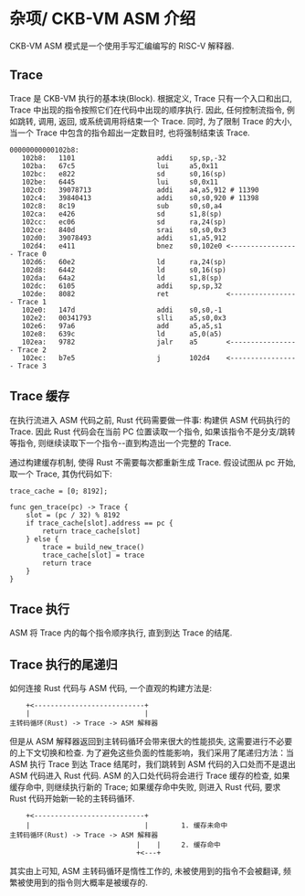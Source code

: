 # 杂项/ CKB-VM ASM 介绍

CKB-VM ASM 模式是一个使用手写汇编编写的 RISC-V 解释器.

## Trace

Trace 是 CKB-VM 执行的基本块(Block). 根据定义, Trace 只有一个入口和出口, Trace 中出现的指令按照它们在代码中出现的顺序执行. 因此, 任何控制流指令, 例如跳转, 调⽤, 返回, 或系统调⽤将结束一个 Trace. 同时, 为了限制 Trace 的大小, 当一个 Trace 中包含的指令超出一定数目时, 也将强制结束该 Trace.

```text
00000000000102b8:
   102b8:	1101                	addi	sp,sp,-32
   102ba:	67c5                	lui	    a5,0x11
   102bc:	e822                	sd	    s0,16(sp)
   102be:	6445                	lui	    s0,0x11
   102c0:	39078713          	    addi	a4,a5,912 # 11390
   102c4:	39840413          	    addi	s0,s0,920 # 11398
   102c8:	8c19                	sub	    s0,s0,a4
   102ca:	e426                	sd	    s1,8(sp)
   102cc:	ec06                	sd	    ra,24(sp)
   102ce:	840d                	srai	s0,s0,0x3
   102d0:	39078493          	    addi	s1,a5,912
   102d4:	e411                	bnez	s0,102e0 <----------------- Trace 0
   102d6:	60e2                	ld	    ra,24(sp)
   102d8:	6442                	ld	    s0,16(sp)
   102da:	64a2                	ld	    s1,8(sp)
   102dc:	6105                	addi	sp,sp,32
   102de:	8082                	ret              <----------------- Trace 1
   102e0:	147d                	addi	s0,s0,-1
   102e2:	00341793          	    slli	a5,s0,0x3
   102e6:	97a6                	add	    a5,a5,s1
   102e8:	639c                	ld	    a5,0(a5)
   102ea:	9782                	jalr	a5       <----------------- Trace 2
   102ec:	b7e5                	j	    102d4    <----------------- Trace 3
```

## Trace 缓存

在执行流进入 ASM 代码之前, Rust 代码需要做一件事: 构建供 ASM 代码执行的 Trace. 因此 Rust 代码会在当前 PC 位置读取一个指令, 如果该指令不是分支/跳转等指令, 则继续读取下一个指令--直到构造出一个完整的 Trace.

通过构建缓存机制, 使得 Rust 不需要每次都重新生成 Trace. 假设试图从 pc 开始, 取一个 Trace, 其伪代码如下:

```text
trace_cache = [0; 8192];

func gen_trace(pc) -> Trace {
    slot = (pc / 32) % 8192
    if trace_cache[slot].address == pc {
        return trace_cache[slot]
    } else {
        trace = build_new_trace()
        trace_cache[slot] = trace
        return trace
    }
}
```

## Trace 执行

ASM 将 Trace 内的每个指令顺序执行, 直到到达 Trace 的结尾.

## Trace 执行的尾递归

如何连接 Rust 代码与 ASM 代码, 一个直观的构建方法是:

```text
    +<---------------------------+
    |                            |
主转码循环(Rust) -> Trace -> ASM 解释器
```

但是从 ASM 解释器返回到主转码循环会带来很⼤的性能损失, 这需要进行不必要的上下文切换和检查. 为了避免这些负⾯的性能影响，我们采⽤了尾递归方法：当 ASM 执行 Trace 到达 Trace 结尾时，我们跳转到 ASM 代码的入口处而不是退出 ASM 代码进入 Rust 代码.
 ASM 的入口处代码将会进行 Trace 缓存的检查, 如果缓存命中, 则继续执行新的 Trace; 如果缓存命中失败, 则进入 Rust 代码, 要求 Rust 代码开始新一轮的主转码循环.

```text
    +<---------------------------+
    |                            |        1. 缓存未命中
主转码循环(Rust) -> Trace -> ASM 解释器
                               |    |     2. 缓存命中
                               +<---+
```

其实由上可知, ASM 主转码循环是惰性工作的, 未被使用到的指令不会被翻译, 频繁被使用到的指令则大概率是被缓存的.
